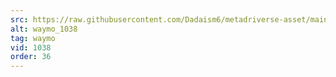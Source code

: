 ```yaml
---
src: https://raw.githubusercontent.com/Dadaism6/metadriverse-asset/main/script-waymo-output-newcompressed/waymo_1038.mp4
alt: waymo_1038
tag: waymo
vid: 1038
order: 36
---
```

